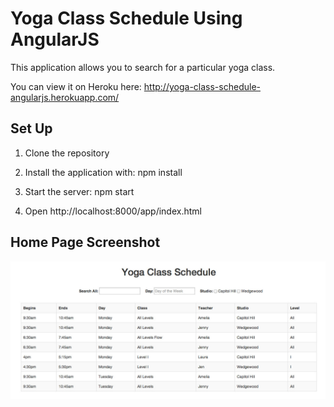 # Yoga Class Schedule Using AngularJS

This application allows you to search for a particular yoga class.

You can view it on Heroku here: http://yoga-class-schedule-angularjs.herokuapp.com/

## Set Up

1) Clone the repository

2) Install the application with: npm install

3) Start the server: npm start

4) Open http://localhost:8000/app/index.html

## Home Page Screenshot

![screenshot](/app/img/yoga-class.jpg)